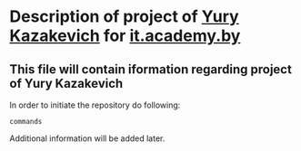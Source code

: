 # Description of project of [Yury Kazakevich](https://github.com/wh1test) for [it.academy.by](https://www.it-academy.by/)

## This file will contain iformation regarding project of Yury Kazakevich

In order to initiate the repository do following:

```
commands
```

Additional information will be added later.